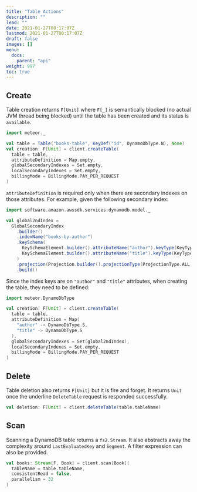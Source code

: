 ```yaml
---
title: "Table Actions"
description: ""
lead: ""
date: 2021-01-27T00:17:07Z
lastmod: 2021-01-27T00:17:07Z
draft: false
images: []
menu: 
  docs:
    parent: "api"
weight: 997
toc: true
---
```


## Create

Table creation returns `F[Unit]` where `F[_]` is semantically blocked (no actual JVM thread being 
blocked) until the table has been created and its status is `available`.

```scala
import meteor._

val table = Table("books-table", KeyDef("id", DynamoDbType.N), None)
val creation: F[Unit] = client.createTable(
  table = table,
  attributeDefinition = Map.empty,
  globalSecondaryIndexes = Set.empty,
  localSecondaryIndexes = Set.empty,
  billingMode = BillingMode.PAY_PER_REQUEST
)
```

`attributeDefinition` is required only when there are secondary indexes on those attributes. For
example, given the following secondary index:

```scala
import software.amazon.awssdk.services.dynamodb.model._

val global2ndIndex = 
  GlobalSecondaryIndex
    .builder()
    .indexName("books-by-author")
    .keySchema(
      KeySchemaElement.builder().attributeName("author").keyType(KeyType.HASH).build(),
      KeySchemaElement.builder().attributeName("title").keyType(KeyType.RANGE).build()
    )
    .projection(Projection.builder().projectionType(ProjectionType.ALL).build())
    .build()
```

Since the index keys are on `"author"` and `"title"` attributes, when creating the table, they need
to be defined:

```scala
import meteor.DynamoDbType

val creation: F[Unit] = client.createTable(
  table = table,
  attributeDefinition = Map(
    "author" -> DynamoDbType.S,
    "title" -> DynamoDbType.S
  ),
  globalSecondaryIndexes = Set(global2ndIndex),
  localSecondaryIndexes = Set.empty,
  billingMode = BillingMode.PAY_PER_REQUEST
)
```

## Delete

Table deletion also returns `F[Unit]` but it is fire and forget. It returns `Unit` once the 
underline `DeleteTable` request is responded successfully.

```scala
val deletion: F[Unit] = client.deleteTable(table.tableName)
```

## Scan

Scanning a DynamoDB table returns a `fs2.Stream`. It also abstracts away the complexity around
`LastEvaluatedKey` and `Segment`. A filter expression can also be provided.

```scala
val books: Stream[F, Book] = client.scan[Book](
  tableName = table.tableName,
  consistentRead = false,
  parallelism = 32
)
```

